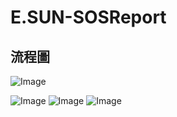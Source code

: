# E.SUN-SOSReport
## 流程圖
![Image](https://github.com/dynasafe/2023ESunBankOCP/assets/37138945/006293f5-adf7-41d0-b51d-1eec9ba772c1)

![Image](https://github.com/dynasafe/2023ESunBankOCP/assets/37138945/5ee17eaa-e8f0-4049-987b-fa037437f623) ![Image](https://github.com/dynasafe/2023ESunBankOCP/assets/37138945/e409d088-b0b0-4e28-8aed-77cf6f0727d5) ![Image](https://github.com/dynasafe/2023ESunBankOCP/assets/37138945/d6a03bbc-4855-4f08-adf9-f2319be611b2)